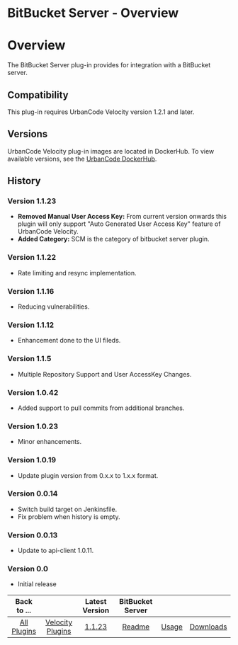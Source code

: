 
BitBucket Server - Overview
===========================

# Overview

The BitBucket Server plug-in provides for integration with a BitBucket server.


Compatibility
-------------

This plug-in requires UrbanCode Velocity version 1.2.1 and later.

Versions
--------


UrbanCode Velocity plug-in images are located in DockerHub. To view available versions, see the [UrbanCode
DockerHub](https://hub.docker.com/r/urbancode/ucv-ext-bitbucket-server/tags).

History
-------

### Version 1.1.23

* **Removed Manual User Access Key:** From current version onwards this plugin will only support "Auto Generated User Access Key" feature of UrbanCode Velocity.
* **Added Category:** SCM is the category of bitbucket server plugin.
    
### Version 1.1.22

* Rate limiting and resync implementation.

### Version 1.1.16

* Reducing vulnerabilities.

### Version 1.1.12

* Enhancement done to the UI fileds.

### Version 1.1.5

* Multiple Repository Support and User AccessKey Changes.


### Version 1.0.42

* Added support to pull commits from additional branches.

### Version 1.0.23

* Minor
enhancements.

### Version 1.0.19

* Update plugin version from 0.x.x to 1.x.x format.

### Version 0.0.14

* Switch
build target on Jenkinsfile.
* Fix problem when history is empty.

### Version 0.0.13

* Update to api-client 1.0.11.


### Version 0.0

* Initial release

|Back to ...||Latest Version|BitBucket Server |||
| :---: | :---: | :---: | :---: | :---: | :---: |
|[All Plugins](../../index.md)|[Velocity Plugins](../README.md)|[1.1.23](https://github.com/UrbanCode/IBM-UCV-PLUGINS/raw/main/files/ucv-ext-bitbucket-server/ucv-ext-bitbucket-server:1.1.23.tar.7z.001)|[Readme](README.md)|[Usage](usage.md)|[Downloads](downloads.md)|
